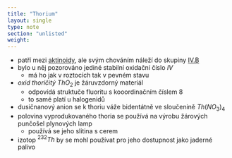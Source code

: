 ```yaml
---
title: "Thorium"
layout: single
type: note
section: "unlisted"
weight: 
---
```

- patří mezi [aktinoidy](/notes/research/chemistry/inorganic-chemistry/periodic-table/actinium-and-actinoids), ale svým chováním náleží do skupiny [IV.B](/notes/research/chemistry/inorganic-chemistry/periodic-table/group-iv.b)
- bylo u něj pozorováno jediné stabilní oxidační číslo $IV$
    - má ho jak v roztocích tak v pevném stavu
- _oxid thoričitý_ $ThO_2$ je žáruvzdorný materiál
    - odpovídá struktuče fluoritu s kooordinačním číslem 8
    - to samé platí u halogenidů
- dusičnanový anion se k thoriu váže bidentátně ve sloučenině $Th(NO_3)_4$
- polovina vyprodukovaného thoria se používá na výrobu žárových punčošel plynových lamp
    - používá se jeho slitina s cerem
- izotop $^{232}Th$ by se mohl používat pro jeho dostupnost jako jaderné palivo
